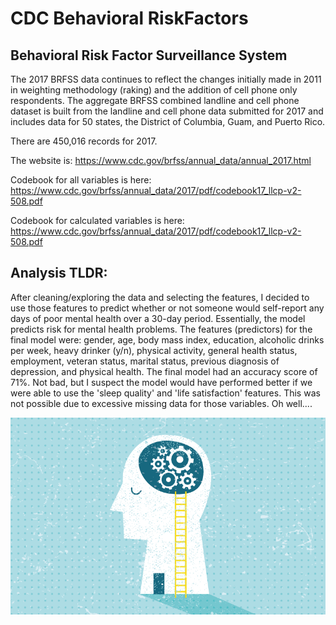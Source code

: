 # CDC Behavioral RiskFactors
## Behavioral Risk Factor Surveillance System

The 2017 BRFSS data continues to reflect the changes initially made in 2011 in weighting methodology (raking) and the addition of cell phone only respondents. The aggregate BRFSS combined landline and cell phone dataset is built from the landline and cell phone data submitted for 2017 and includes data for 50 states, the District of Columbia, Guam, and Puerto Rico.

There are 450,016 records for 2017.

The website is: https://www.cdc.gov/brfss/annual_data/annual_2017.html

Codebook for all variables is here: https://www.cdc.gov/brfss/annual_data/2017/pdf/codebook17_llcp-v2-508.pdf

Codebook for calculated variables is here: https://www.cdc.gov/brfss/annual_data/2017/pdf/codebook17_llcp-v2-508.pdf

## Analysis TLDR: 
After cleaning/exploring the data and selecting the features, I decided to use those features to predict whether or not someone would self-report any days of poor mental health over a 30-day period. Essentially, the model predicts risk for mental health problems. The features (predictors) for the final model were: gender, age, body mass index, education, alcoholic drinks per week, heavy drinker (y/n), physical activity, general health status, employment, veteran status, marital status, previous diagnosis of depression, and physical health. The final model had an accuracy score of 71%. 
Not bad, but I suspect the model would have performed better if we were able to use the 'sleep quality' and 'life satisfaction' features. This was not possible due to excessive missing data for those variables. Oh well....

![Mental Health](behavioral-health-vs-mental-health.png)

